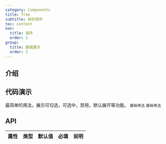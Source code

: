 ```yaml
---
category: Components
title: Tree
subtitle: 树形控件
toc: content
nav:
  title: 组件
  order: 1
group:
  title: 数据展示
  order: 2
---
```


## 介绍

## 代码演示

最简单的用法，展示可勾选，可选中，禁用，默认展开等功能。
<code src="./demo/base.tsx">基础用法</code>
<code src="./demo/base.tsx">基础用法</code>

## API

| 属性 | 类型 | 默认值 | 必填 | 说明 |
| ---- | ---- | ------ | ---- | ---- |
